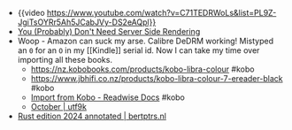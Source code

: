 - {{video https://www.youtube.com/watch?v=C71TEDRWoLs&list=PL9Z-JgiTsOYRr5Ah5JCabJVy-DS2eAQpl}}
- [You (Probably) Don't Need Server Side Rendering](https://meanderingthoughts.hashnode.dev/you-probably-dont-need-server-side-rendering)
- Woop - Amazon can suck my arse.  Calibre DeDRM working! Mistyped an `0` for an `O` in my [[Kindle]] serial id. Now I can take my time over importing all these books.
	- https://nz.kobobooks.com/products/kobo-libra-colour #kobo
	- https://www.jbhifi.co.nz/products/kobo-libra-colour-7-ereader-black #kobo
	- [Import from Kobo - Readwise Docs](https://docs.readwise.io/readwise/docs/importing-highlights/kobo) #kobo
	- [October | utf9k](https://utf9k.net/projects/october/)
- [Rust edition 2024 annotated | bertptrs.nl](https://bertptrs.nl/2025/02/23/rust-edition-2024-annotated.html)